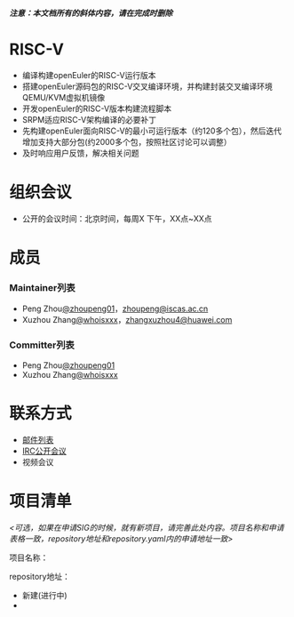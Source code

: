 ﻿***注意：本文档所有的斜体内容，请在完成时删除***

# RISC-V

- 编译构建openEuler的RISC-V运行版本
- 搭建openEuler源码包的RISC-V交叉编译环境，并构建封装交叉编译环境QEMU/KVM虚拟机镜像
- 开发openEuler的RISC-V版本构建流程脚本
- SRPM适应RISC-V架构编译的必要补丁
- 先构建openEuler面向RISC-V的最小可运行版本（约120多个包），然后迭代增加支持大部分包(约2000多个包，按照社区讨论可以调整）
- 及时响应用户反馈，解决相关问题

# 组织会议

- 公开的会议时间：北京时间，每周X 下午，XX点~XX点

# 成员

### Maintainer列表

- Peng Zhou[@zhoupeng01](https://gitee.com/zhoupeng01)，zhoupeng@iscas.ac.cn
- Xuzhou Zhang[@whoisxxx](https://gitee.com/whoisxxx)，zhangxuzhou4@huawei.com


### Committer列表

- Peng Zhou[@zhoupeng01](https://gitee.com/zhoupeng01)
- Xuzhou Zhang[@whoisxxx](https://gitee.com/whoisxxx)




# 联系方式

- [邮件列表](sig-RISC-V@openeuler.org)
- [IRC公开会议]()
- 视频会议



# 项目清单

*<可选，如果在申请SIG的时候，就有新项目，请完善此处内容。项目名称和申请表格一致，repository地址和repository.yaml内的申请地址一致>*

项目名称：

repository地址：

- 新建(进行中)
- 
